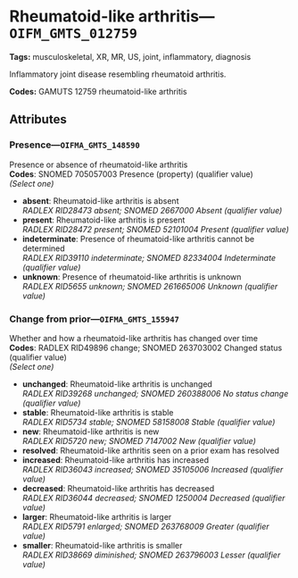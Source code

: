 # Rheumatoid-like arthritis—`OIFM_GMTS_012759`

**Tags:** musculoskeletal, XR, MR, US, joint, inflammatory, diagnosis

Inflammatory joint disease resembling rheumatoid arthritis.

**Codes:** GAMUTS 12759 rheumatoid-like arthritis

## Attributes

### Presence—`OIFMA_GMTS_148590`

Presence or absence of rheumatoid-like arthritis  
**Codes**: SNOMED 705057003 Presence (property) (qualifier value)  
*(Select one)*

- **absent**: Rheumatoid-like arthritis is absent  
_RADLEX RID28473 absent; SNOMED 2667000 Absent (qualifier value)_
- **present**: Rheumatoid-like arthritis is present  
_RADLEX RID28472 present; SNOMED 52101004 Present (qualifier value)_
- **indeterminate**: Presence of rheumatoid-like arthritis cannot be determined  
_RADLEX RID39110 indeterminate; SNOMED 82334004 Indeterminate (qualifier value)_
- **unknown**: Presence of rheumatoid-like arthritis is unknown  
_RADLEX RID5655 unknown; SNOMED 261665006 Unknown (qualifier value)_

### Change from prior—`OIFMA_GMTS_155947`

Whether and how a rheumatoid-like arthritis has changed over time  
**Codes**: RADLEX RID49896 change; SNOMED 263703002 Changed status (qualifier value)  
*(Select one)*

- **unchanged**: Rheumatoid-like arthritis is unchanged  
_RADLEX RID39268 unchanged; SNOMED 260388006 No status change (qualifier value)_
- **stable**: Rheumatoid-like arthritis is stable  
_RADLEX RID5734 stable; SNOMED 58158008 Stable (qualifier value)_
- **new**: Rheumatoid-like arthritis is new  
_RADLEX RID5720 new; SNOMED 7147002 New (qualifier value)_
- **resolved**: Rheumatoid-like arthritis seen on a prior exam has resolved  
- **increased**: Rheumatoid-like arthritis has increased  
_RADLEX RID36043 increased; SNOMED 35105006 Increased (qualifier value)_
- **decreased**: Rheumatoid-like arthritis has decreased  
_RADLEX RID36044 decreased; SNOMED 1250004 Decreased (qualifier value)_
- **larger**: Rheumatoid-like arthritis is larger  
_RADLEX RID5791 enlarged; SNOMED 263768009 Greater (qualifier value)_
- **smaller**: Rheumatoid-like arthritis is smaller  
_RADLEX RID38669 diminished; SNOMED 263796003 Lesser (qualifier value)_